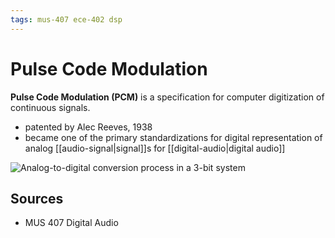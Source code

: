 ```yaml
---
tags: mus-407 ece-402 dsp
---
```


# Pulse Code Modulation

**Pulse Code Modulation (PCM)** is a specification for computer digitization of continuous signals.

- patented by Alec Reeves, 1938
- became one of the primary standardizations for digital representation of analog [[audio-signal|signal]]s for [[digital-audio|digital audio]]

![Analog-to-digital conversion process in a 3-bit system](../public/attachments/analog-to-digital-conversion-3-bit.png)

## Sources

- MUS 407 Digital Audio
